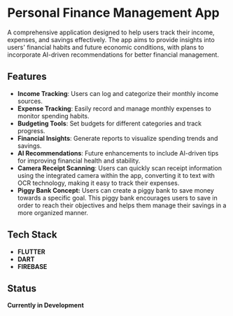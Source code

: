 # Personal Finance Management App

A comprehensive application designed to help users track their income, expenses, and savings effectively. The app aims to provide insights into users' financial habits and future economic conditions, with plans to incorporate AI-driven recommendations for better financial management.

## Features
- **Income Tracking**: Users can log and categorize their monthly income sources.
- **Expense Tracking**: Easily record and manage monthly expenses to monitor spending habits.
- **Budgeting Tools**: Set budgets for different categories and track progress.
- **Financial Insights**: Generate reports to visualize spending trends and savings.
- **AI Recommendations**: Future enhancements to include AI-driven tips for improving financial health and stability.
- **Camera Receipt Scanning**: Users can quickly scan receipt information using the integrated camera within the app, converting it to text with OCR technology, making it easy to track their expenses.
- **Piggy Bank Concept:** Users can create a piggy bank to save money towards a specific goal. This piggy bank encourages users to save in order to reach their objectives and helps them manage their savings in a more organized manner.

## Tech Stack
- **FLUTTER**
- **DART**
- **FIREBASE**

## Status
**Currently in Development**
